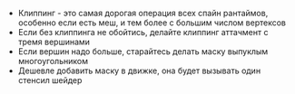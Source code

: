 - Клиппинг - это самая дорогая операция всех спайн рантаймов, особенно если есть меш, и тем более с большим числом вертексов
- Если без клиппинга не обойтись, делайте клиппинг аттачмент с тремя вершинами
- Если вершин надо больше, старайтесь делать маску выпуклым многоугольником
- Дешевле добавить маску в движке, она будет вызывать один стенсил шейдер
